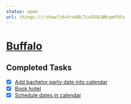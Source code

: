 ```yaml
---
status: open
url: things:///show?id=VroA8LTcnSX9LNNrpmfUSs
---
```


# [Buffalo](things:///show?id=VroA8LTcnSX9LNNrpmfUSs)

## Completed Tasks

- [x] [Add bachelor party date into calendar](things:///show?id=KnYss7go6dJo6uFmzj3gyc)
- [x] [Book hotel](things:///show?id=XTWg8sWmSDYCK5Az89Zma5)
- [x] [Schedule dates in calendar](things:///show?id=3ZPeVxmNqs19g42zrLB2Gn)
